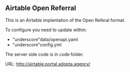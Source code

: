 ## Airtable Open Referral
This is an Airtable implentation of the Open Referal format.

To configure you need to update within:

- "underscore"data/openapi.yaml
- "underscore"config.yml

The server side code is in code folder.

URL: http://airtable.portal.adopta.agency/
